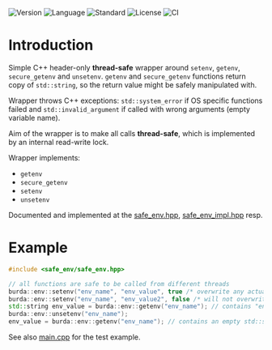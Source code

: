![Version](https://img.shields.io/badge/version-1.1.1-blue.svg)
![Language](https://img.shields.io/badge/C++20-blue.svg)
![Standard](https://img.shields.io/badge/POSIX-blue.svg)
![License](https://img.shields.io/badge/license-MIT_License-blue.svg?style=flat)
![CI](https://github.com/karel-burda/safe-env/actions/workflows/c-cpp.yml/badge.svg)

# Introduction
Simple C++ header-only **thread-safe** wrapper around `setenv`, `getenv`, `secure_getenv` and `unsetenv`.
`getenv` and `secure_getenv` functions return copy of `std::string`, so the return value might be safely manipulated with.

Wrapper throws C++ exceptions: `std::system_error` if OS specific functions failed and `std::invalid_argument` if called with wrong arguments (empty variable name).

Aim of the wrapper is to make all calls **thread-safe**, which is implemented by an internal read-write lock.

Wrapper implements:
* `getenv`
* `secure_getenv`
* `setenv`
* `unsetenv`

Documented and implemented at the [safe_env.hpp](include/safe_env/safe_env.hpp), [safe_env_impl.hpp](include/safe_env/safe_env_impl.hpp) resp.

# Example
```cpp
#include <safe_env/safe_env.hpp>

// all functions are safe to be called from different threads
burda::env::setenv("env_name", "env_value", true /* overwrite any actual environment variable */);
burda::env::setenv("env_name", "env_value2", false /* will not overwrite */);
std::string env_value = burda::env::getenv("env_name"); // contains "env_value"
burda::env::unsetenv("env_name");
env_value = burda::env::getenv("env_name"); // contains an empty std::string
```

See also [main.cpp](main.cpp) for the test example.
